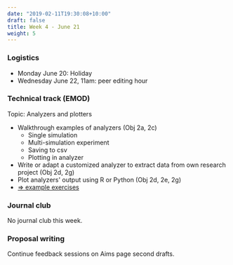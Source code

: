```yaml
---
date: "2019-02-11T19:30:08+10:00"
draft: false
title: Week 4 - June 21
weight: 5
---
```


<!--more-->

### Logistics

- Monday June 20: Holiday
- Wednesday June 22, 11am: peer editing hour

### Technical track (EMOD)

Topic: Analyzers and plotters

- Walkthrough examples of analyzers (Obj 2a, 2c)
    + Single simulation
    + Multi-simulation experiment
    + Saving to csv
    + Plotting in analyzer
- Write or adapt a customized analyzer to extract data from own research project (Obj 2d, 2g)
- Plot analyzers' output using R or Python (Obj 2d, 2e, 2g)
- [=> example exercises](https://github.com/numalariamodeling/faculty-enrich-2022-examples#week-4-analyzers-and-plotters-)

### Journal club

No journal club this week.

### Proposal writing

Continue feedback sessions on Aims page second drafts.